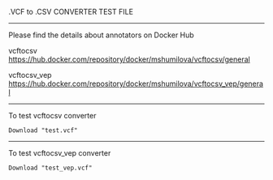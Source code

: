 .VCF to .CSV CONVERTER TEST FILE
__________________________________________________________________________________________
Please find the details about annotators on Docker Hub

vcftocsv       https://hub.docker.com/repository/docker/mshumilova/vcftocsv/general

vcftocsv_vep   https://hub.docker.com/repository/docker/mshumilova/vcftocsv_vep/general

__________________________________________________________________________________________

To test vcftocsv converter
   
    Download "test.vcf"
__________________________________________________________________________________________
  
To test vcftocsv_vep converter

    Download "test_vep.vcf"



